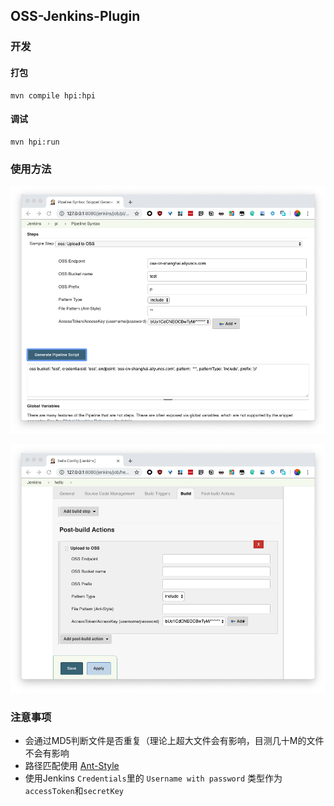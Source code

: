 ## OSS-Jenkins-Plugin

### 开发

#### 打包

```
mvn compile hpi:hpi
```

#### 调试

```
mvn hpi:run
```


### 使用方法

![Pipeline](doc/pipeline.png)

![General](doc/general.png)

### 注意事项
+ 会通过MD5判断文件是否重复（理论上超大文件会有影响，目测几十M的文件不会有影响
+ 路径匹配使用 [Ant-Style](https://stackoverflow.com/questions/2952196/learning-ant-path-style)
+ 使用Jenkins `Credentials`里的 `Username with password` 类型作为`accessToken`和`secretKey`
